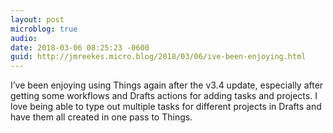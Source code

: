```yaml
---
layout: post
microblog: true
audio: 
date: 2018-03-06 08:25:23 -0600
guid: http://jmreekes.micro.blog/2018/03/06/ive-been-enjoying.html
---
```

I’ve been enjoying using Things again after the v3.4 update, especially after getting some workflows and Drafts actions for adding tasks and projects. I love being able to type out multiple tasks for different projects in Drafts and have them all created in one pass to Things.
